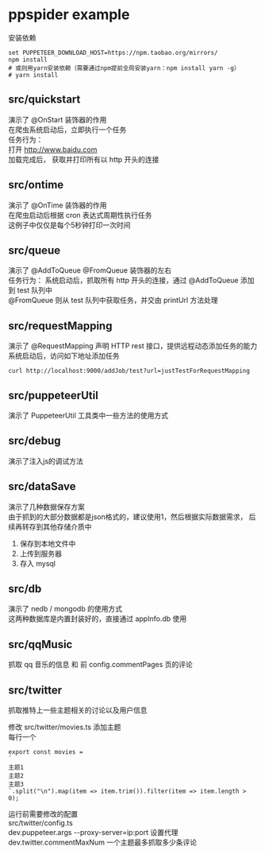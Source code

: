 # ppspider example
安装依赖
```
set PUPPETEER_DOWNLOAD_HOST=https://npm.taobao.org/mirrors/
npm install 
# 或则用yarn安装依赖（需要通过npm提前全局安装yarn：npm install yarn -g）
# yarn install
```

## src/quickstart
演示了 @OnStart 装饰器的作用  
在爬虫系统启动后，立即执行一个任务  
任务行为：  
打开 http://www.baidu.com  
加载完成后， 获取并打印所有以 http 开头的连接  

## src/ontime
演示了 @OnTime 装饰器的作用  
在爬虫启动后根据 cron 表达式周期性执行任务  
这例子中仅仅是每个5秒钟打印一次时间  

## src/queue
演示了 @AddToQueue @FromQueue 装饰器的左右  
任务行为： 
系统启动后，抓取所有 http 开头的连接，通过 @AddToQueue 添加到 test 队列中  
@FromQueue 则从 test 队列中获取任务，并交由 printUrl 方法处理    

## src/requestMapping
演示了 @RequestMapping 声明 HTTP rest 接口，提供远程动态添加任务的能力  
系统启动后，访问如下地址添加任务
```
curl http://localhost:9000/addJob/test?url=justTestForRequestMapping
```

## src/puppeteerUtil
演示了 PuppeteerUtil 工具类中一些方法的使用方式  

## src/debug  
演示了注入js的调试方法  

## src/dataSave
演示了几种数据保存方案  
由于抓到的大部分数据都是json格式的，建议使用1，然后根据实际数据需求，
后续再转存到其他存储介质中  
1. 保存到本地文件中  
2. 上传到服务器  
3. 存入 mysql  

## src/db
演示了 nedb / mongodb 的使用方式  
这两种数据库是内置封装好的，直接通过 appInfo.db 使用    

## src/qqMusic
抓取 qq 音乐的信息 和 前 config.commentPages 页的评论  

## src/twitter
抓取推特上一些主题相关的讨论以及用户信息    

修改 src/twitter/movies.ts 添加主题  
每行一个  
```
export const movies =
`
主题1
主题2
主题3
`.split("\n").map(item => item.trim()).filter(item => item.length > 0);
```
运行前需要修改的配置  
src/twitter/config.ts   
dev.puppeteer.args --proxy-server=ip:port 设置代理  
dev.twitter.commentMaxNum 一个主题最多抓取多少条评论  
